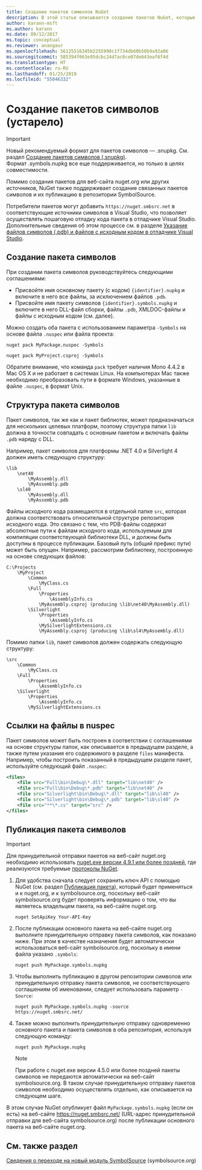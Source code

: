 ```yaml
---
title: Создание пакетов символов NuGet
description: В этой статье описывается создание пакетов NuGet, которые содержат только символы, для поддержки отладки других пакетов NuGet в Visual Studio.
author: karann-msft
ms.author: karann
ms.date: 09/12/2017
ms.topic: conceptual
ms.reviewer: anangaur
ms.openlocfilehash: 56125516345b2255998c1f734db60b58b9a92a06
ms.sourcegitcommit: 585394f063e95dcbc24d7ac0ce07de643eaf6f4d
ms.translationtype: HT
ms.contentlocale: ru-RU
ms.lasthandoff: 01/25/2019
ms.locfileid: "55046332"
---
```

# <a name="creating-symbol-packages-legacy"></a>Создание пакетов символов (устарело)

> [!Important]
> Новый рекомендуемый формат для пакетов символов — .snupkg. См. раздел [Создание пакетов символов (.snupkg)](Symbol-Packages-snupkg.md). </br>
> Формат .symbols.nupkg все еще поддерживается, но только в целях совместимости.

Помимо создания пакетов для веб-сайта nuget.org или других источников, NuGet также поддерживает создание связанных пакетов символов и их публикацию в репозитории SymbolSource.

Потребители пакетов могут добавить `https://nuget.smbsrc.net` в соответствующие источники символов в Visual Studio, что позволяет осуществлять пошаговую отладку кода пакета в отладчике Visual Studio. Дополнительные сведения об этом процессе см. в разделе [Указание файлов символов (.pdb) и файлов с исходным кодом в отладчике Visual Studio](/visualstudio/debugger/specify-symbol-dot-pdb-and-source-files-in-the-visual-studio-debugger).

## <a name="creating-a-symbol-package"></a>Создание пакета символов

При создании пакета символов руководствуйтесь следующими соглашениями:

- Присвойте имя основному пакету (с кодом) `{identifier}.nupkg` и включите в него все файлы, за исключением файлов `.pdb`.
- Присвойте имя пакету символов `{identifier}.symbols.nupkg` и включите в него DLL-файл сборки, файлы `.pdb`, XMLDOC-файлы и файлы с исходным кодом (см. далее).

Можно создать оба пакета с использованием параметра `-Symbols` на основе файла `.nuspec` или файла проекта:

```cli
nuget pack MyPackage.nuspec -Symbols

nuget pack MyProject.csproj -Symbols
```

Обратите внимание, что команда `pack` требует наличия Mono 4.4.2 в Mac OS X и не работает в системах Linux. На компьютерах Mac также необходимо преобразовать пути в формате Windows, указанные в файле `.nuspec`, в формат Unix.

## <a name="symbol-package-structure"></a>Структура пакета символов

Пакет символов, так же как и пакет библиотек, может предназначаться для нескольких целевых платформ, поэтому структура папки `lib` должна в точности совпадать с основным пакетом и включать файлы `.pdb` наряду с DLL.

Например, пакет символов для платформы .NET 4.0 и Silverlight 4 должен иметь следующую структуру:

    \lib
        \net40
            \MyAssembly.dll
            \MyAssembly.pdb
        \sl40
            \MyAssembly.dll
            \MyAssembly.pdb

Файлы исходного кода размещаются в отдельной папке `src`, которая должна соответствовать относительной структуре репозитория исходного кода. Это связано с тем, что PDB-файлы содержат абсолютные пути к файлам исходного кода, используемым для компиляции соответствующей библиотеки DLL, и должны быть доступны в процессе публикации. Базовый путь (общий префикс пути) может быть опущен. Например, рассмотрим библиотеку, построенную на основе следующих файлов:

    C:\Projects
        \MyProject
            \Common
                \MyClass.cs
            \Full
                \Properties
                    \AssemblyInfo.cs
                \MyAssembly.csproj (producing \lib\net40\MyAssembly.dll)
            \Silverlight
                \Properties
                    \AssemblyInfo.cs
                \MySilverlightExtensions.cs
                \MyAssembly.csproj (producing \lib\sl4\MyAssembly.dll)

Помимо папки `lib`, пакет символов должен содержать следующую структуру:

    \src
        \Common
            \MyClass.cs
        \Full
            \Properties
                \AssemblyInfo.cs
        \Silverlight
            \Properties
                \AssemblyInfo.cs
            \MySilverlightExtensions.cs

## <a name="referring-to-files-in-the-nuspec"></a>Ссылки на файлы в nuspec

Пакет символов может быть построен в соответствии с соглашениями на основе структуры папок, как описывается в предыдущем разделе, а также путем указания его содержимого в разделе `files` манифеста. Например, чтобы построить показанный в предыдущем разделе пакет, используйте следующий файл `.nuspec`:

```xml
<files>
    <file src="Full\bin\Debug\*.dll" target="lib\net40" />
    <file src="Full\bin\Debug\*.pdb" target="lib\net40" />
    <file src="Silverlight\bin\Debug\*.dll" target="lib\sl40" />
    <file src="Silverlight\bin\Debug\*.pdb" target="lib\sl40" />
    <file src="**\*.cs" target="src" />
</files>
```

## <a name="publishing-a-symbol-package"></a>Публикация пакета символов

> [!Important]
> Для принудительной отправки пакетов на веб-сайт nuget.org необходимо использовать [nuget.exe версии 4.9.1 или более поздней](https://www.nuget.org/downloads), где реализуются требуемые [протоколы NuGet](../api/nuget-protocols.md).

1. Для удобства сначала следует сохранить ключ API с помощью NuGet (см. раздел [Публикация пакета](../create-packages/publish-a-package.md)), который будет применяться и к nuget.org, и к symbolsource.org, поскольку веб-сайт symbolsource.org будет проверять информацию о том, что вы являетесь владельцем пакета, на веб-сайте nuget.org.

    ```cli
    nuget SetApiKey Your-API-Key
    ```

2. После публикации основного пакета на веб-сайте nuget.org выполните принудительную отправку пакета символов, как показано ниже. При этом в качестве назначения будет автоматически использоваться веб-сайт symbolsource.org, поскольку в имени файла указано `.symbols`:

    ```cli
    nuget push MyPackage.symbols.nupkg
    ```

3. Чтобы выполнить публикацию в другом репозитории символов или принудительную отправку пакета символов, не соответствующего соглашениям об именовании, следует использовать параметр `-Source`:

    ```cli
    nuget push MyPackage.symbols.nupkg -source https://nuget.smbsrc.net/
    ```

4. Также можно выполнить принудительную отправку одновременно основного пакета и пакета символов в оба репозитория, используя следующую команду:

    ```cli
    nuget push MyPackage.nupkg
    ```

   > [!Note]
   > При работе с nuget.exe версии 4.5.0 или более поздней пакеты символов не передаются автоматически на веб-сайт symbolsource.org. В таком случае принудительную отправку пакетов символов необходимо осуществлять отдельно, как описывается на следующем шаге.
   
В этом случае NuGet опубликует файл `MyPackage.symbols.nupkg` (если он есть) на веб-сайте https://nuget.smbsrc.net/ (URL-адрес принудительной отправки для веб-сайта symbolsource.org) после публикации основного пакета на веб-сайте nuget.org.

## <a name="see-also"></a>См. также раздел

[Сведения о переходе на новый модуль SymbolSource](https://tripleemcoder.com/2015/10/04/moving-to-the-new-symbolsource-engine/) (symbolsource.org)
